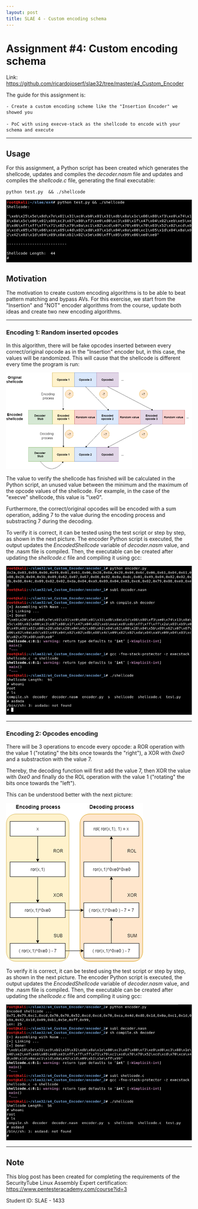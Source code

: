 ```yaml
---
layout: post
title: SLAE 4 - Custom encoding schema
---
```



<!-- ![_config.yml]({{ site.baseurl }}/https://raw.githubusercontent.com/ricardojoserf/slae32/master/a4_Custom_Encoder/images/config.png) -->

# Assignment #4: Custom encoding schema


Link: https://github.com/ricardojoserf/slae32/tree/master/a4_Custom_Encoder

The guide for this assignment is:

	- Create a custom encoding scheme like the "Insertion Encoder" we showed you

	- PoC with using execve-stack as the shellcode to encode with your schema and execute


---------------------------------------------------


## Usage

For this assignment, a Python script has been created which generates the shellcode, updates and compiles the *decoder.nasm* file and updates and compiles the *shellcode.c* file, generating the final executable:

```
python test.py  && ./shellcode
```

![Screenshot](https://raw.githubusercontent.com/ricardojoserf/slae32/master/a4_Custom_Encoder/images/1.png)



## Motivation

The motivation to create custom encoding algorithms is to be able to beat pattern matching and bypass AVs. For this exercise, we start from the "Insertion" and "NOT" encoder algorithms from the course, update both ideas and create two new encoding algorithms.


---------------------------------------------------


### Encoding 1: Random inserted opcodes

In this algorithm, there will be fake opcodes inserted between every correct/original opcode as in the "Insertion" encoder but, in this case, the values will be randomized. This will cause that the shellcode is different every time the program is run: 

![Screenshot](https://raw.githubusercontent.com/ricardojoserf/slae32/master/a4_Custom_Encoder/images/3.png)

The value to verify the shellcode has finished will be calculated in the Python script, an unused value between the minimum and the maximum of the opcode values of the shellcode. For example, in the case of the "execve" shellcode, this value is "\xe0".

Furthermore, the correct/original opcodes will be encoded with a sum operation, adding 7 to the value during the encoding process and substracting 7 during the decoding.

To verify it is correct, it can be tested using the test script or step by step, as shown in the next picture. The encoder Python script is executed, the output updates the *EncodedShellcode* variable of *decoder.nasm* value, and the .nasm file is compiled. Then, the executable can be created after updating the *shellcode.c* file and compiling it using gcc:

![Screenshot](https://raw.githubusercontent.com/ricardojoserf/slae32/master/a4_Custom_Encoder/images/4.png)


---------------------------------------------------


### Encoding 2: Opcodes encoding

There will be 3 operations to encode every opcode: a ROR operation with the value 1 ("rotating" the bits once towards the "right"), a XOR with *0xe0* and a substraction with the value 7. 

Thereby, the decoding function will first add the value 7, then XOR the value with *0xe0* and finally do the ROL operation with the value 1 ("rotating" the bits once towards the "left").

This can be understood better with the next picture:

![Screenshot](https://raw.githubusercontent.com/ricardojoserf/slae32/master/a4_Custom_Encoder/images/2.png)

To verify it is correct, it can be tested using the test script or step by step, as shown in the next picture. The encoder Python script is executed, the output updates the *EncodedShellcode* variable of *decoder.nasm* value, and the .nasm file is compiled. Then, the executable can be created after updating the *shellcode.c* file and compiling it using gcc:

![Screenshot](https://raw.githubusercontent.com/ricardojoserf/slae32/master/a4_Custom_Encoder/images/5.png)



---------------------------------------------------

## Note

This blog post has been created for completing the requirements of the SecurityTube Linux Assembly Expert certification: https://www.pentesteracademy.com/course?id=3

Student ID: SLAE - 1433

